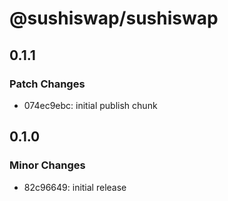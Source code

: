 # @sushiswap/sushiswap

## 0.1.1

### Patch Changes

- 074ec9ebc: initial publish chunk

## 0.1.0

### Minor Changes

- 82c96649: initial release
